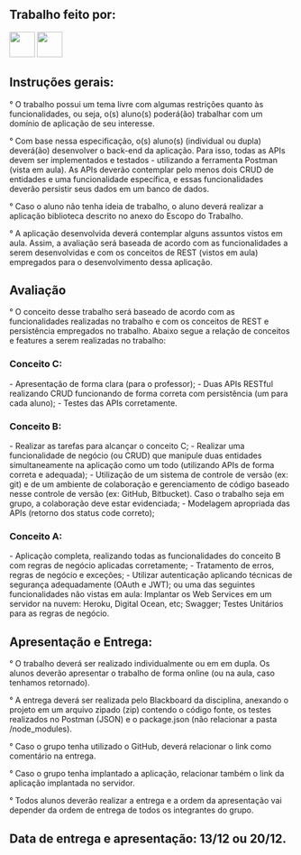 <h2>Trabalho feito por:</h2>
<div>
<img src="https://github.com/fantinels.png" width="45" height="45" style="max-width: 100%;">
<img src="https://github.com/Gabrielenfcunha.png" width="45" height="45" style="max-width: 100%;">
</div>

<h2>Instruções gerais:</h2>

° O trabalho possui um tema livre com algumas restrições quanto às funcionalidades, ou seja, o(s) aluno(s) poderá(ão) trabalhar com um domínio de aplicação de seu interesse. 

° Com base nessa especificação, o(s) aluno(s) (individual ou dupla) deverá(ão) desenvolver o back-end da aplicação. Para isso, todas as APIs devem ser implementados e testados - utilizando a ferramenta Postman (vista em aula). As APIs deverão contemplar pelo menos dois CRUD de entidades e uma funcionalidade específica, e essas funcionalidades deverão persistir seus dados em um banco de dados.

° Caso o aluno não tenha ideia de trabalho, o aluno deverá realizar a aplicação biblioteca descrito no anexo do Escopo do Trabalho.

° A aplicação desenvolvida deverá contemplar alguns assuntos vistos em aula. Assim, a avaliação será baseada de acordo com as funcionalidades a serem desenvolvidas e com os conceitos de REST (vistos em aula) empregados para o desenvolvimento dessa aplicação.

<h2>Avaliação</h2>

° O conceito desse trabalho será baseado de acordo com as funcionalidades realizadas no trabalho e com os conceitos de REST e persistência empregados no trabalho. Abaixo segue a relação de conceitos e features a serem realizadas no trabalho:

<h3>Conceito C:</h3>
  - Apresentação de forma clara (para o professor);
  - Duas APIs RESTful realizando CRUD funcionando de forma correta com persistência (um para cada aluno);
  - Testes das APIs corretamente.

<h3>Conceito B:</h3>
  - Realizar as tarefas para alcançar o conceito C;
  - Realizar uma funcionalidade de negócio (ou CRUD) que manipule duas entidades simultaneamente na aplicação como um todo (utilizando APIs de forma correta e adequada);
  - Utilização de um sistema de controle de versão (ex: git) e de um ambiente de colaboração e gerenciamento de código baseado nesse controle de versão (ex: GitHub, Bitbucket). Caso o trabalho seja em grupo, a colaboração deve estar evidenciada;
  - Modelagem apropriada das APIs (retorno dos status code correto);

<h3>Conceito A:</h3>
  - Aplicação completa, realizando todas as funcionalidades do conceito B com regras de negócio aplicadas corretamente;
  - Tratamento de erros, regras de negócio e exceções;
  - Utilizar autenticação aplicando técnicas de segurança adequadamente (OAuth e JWT); ou uma das seguintes funcionalidades não vistas em aula: Implantar os Web Services em um servidor na nuvem: Heroku, Digital Ocean, etc; Swagger; Testes Unitários para as regras de negócio.

<h2>Apresentação e Entrega:</h2>

° O trabalho deverá ser realizado individualmente ou em em dupla. Os alunos deverão apresentar o trabalho de forma online (ou na aula, caso tenhamos retornado). 

° A entrega deverá ser realizada pelo Blackboard da disciplina, anexando o projeto em um arquivo zipado (zip) contendo o código fonte, os testes realizados no Postman (JSON) e o package.json (não relacionar a pasta /node_modules). 

° Caso o grupo tenha utilizado o GitHub, deverá relacionar o link como comentário na entrega. 

° Caso o grupo tenha implantado a aplicação, relacionar também o link da aplicação implantada no servidor. 

° Todos alunos deverão realizar a entrega e a ordem da apresentação vai depender da ordem de entrega de todos os integrantes do grupo.

<h2>Data de entrega e apresentação: 13/12 ou 20/12.</h2>

